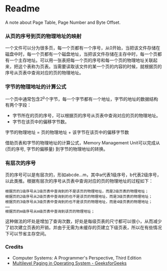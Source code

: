 # Readme
A note about Page Table, Page Number and Byte Offset.

### 从页的序号到页的物理地址的映射

一个文件可以分为很多页，每一个页都有一个序号，从0开始，当把该文件存储在磁盘中时，每一个页都有一个磁盘地址，当把该文件存储在主存中时，每一个页都有一个主存地址。可以用一张表把每一个页的序号和每一个页的物理地址关联起来，把这个表称为页表。当需要读取该文件的某一个页的内容的时候，就根据页的序号从页表中查询对应的页的物理地址。

### 字节的物理地址的计算公式

一个页中通常包含2<sup>p</sup>个字节，每一个字节都有一个地址，字节的地址的数据结构有两个字段：
- 字节所在的页的序号，可以根据页的序号从页表中查询对应的页的物理地址。
- 字节在该页中的偏移字节数。

字节的物理地址 = 页的物理地址 + 该字节在该页中的偏移字节数

借助页表和字节的物理地址的计算公式，Memory Management Unit可以完成从 (页的序号, 字节的偏移量) 到字节的物理地址的转换。

### 有层次的序号

页的序号可以是有层次的，形如abcde...m，其中a代表1级序号，b代表2级序号，以此类推。根据有层次的序号从页表中查询对应的页的物理地址的过程如下：

```
根据页的1级序号从1级页表中查询到的不是该页的物理地址，而是2级页表的物理地址；
根据页的2级序号从2级页表中查询到的也不是该页的物理地址，而是3级页表的物理地址；
根据页的3级序号从3级页表中查询到的也不是该页的物理地址，而是4级页表的物理地址；
……
根据页的m级序号从m级页表中查询到该页的物理地址；
```

这种做法的坏处是增加了查询次数，好处是每级页表的尺寸都可以很小，从而减少了初次建立页表的开销，并由于无需为未缓存的页建立下级页表，所以在有些情况下可以节省主存空间。

### Credits
- Computer Systems: A Programmer's Perspective, Third Edition
- [Multilevel Paging in Operating System - GeeksforGeeks](https://www.geeksforgeeks.org/multilevel-paging-in-operating-system/)
